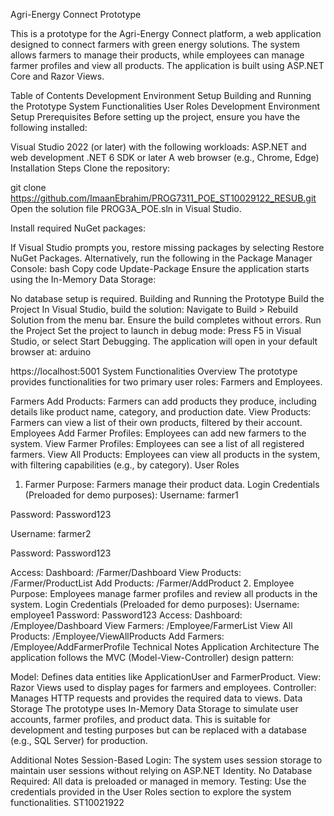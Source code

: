 Agri-Energy Connect Prototype

This is a prototype for the Agri-Energy Connect platform, a web application designed to connect farmers with green energy solutions. The system allows farmers to manage their products, while employees can manage farmer profiles and view all products. The application is built using ASP.NET Core and Razor Views.

Table of Contents
Development Environment Setup
Building and Running the Prototype
System Functionalities
User Roles
Development Environment Setup
Prerequisites
Before setting up the project, ensure you have the following installed:

Visual Studio 2022 (or later) with the following workloads:
ASP.NET and web development
.NET 6 SDK or later
A web browser (e.g., Chrome, Edge)
Installation Steps
Clone the repository:


git clone https://github.com/ImaanEbrahim/PROG7311_POE_ST10029122_RESUB.git
Open the solution file PROG3A_POE.sln in Visual Studio.

Install required NuGet packages:

If Visual Studio prompts you, restore missing packages by selecting Restore NuGet Packages.
Alternatively, run the following in the Package Manager Console:
bash
Copy code
Update-Package
Ensure the application starts using the In-Memory Data Storage:

No database setup is required.
Building and Running the Prototype
Build the Project
In Visual Studio, build the solution:
Navigate to Build > Rebuild Solution from the menu bar.
Ensure the build completes without errors.
Run the Project
Set the project to launch in debug mode:
Press F5 in Visual Studio, or select Start Debugging.
The application will open in your default browser at:
arduino

https://localhost:5001
System Functionalities
Overview
The prototype provides functionalities for two primary user roles: Farmers and Employees.

Farmers
Add Products: Farmers can add products they produce, including details like product name, category, and production date.
View Products: Farmers can view a list of their own products, filtered by their account.
Employees
Add Farmer Profiles: Employees can add new farmers to the system.
View Farmer Profiles: Employees can see a list of all registered farmers.
View All Products: Employees can view all products in the system, with filtering capabilities (e.g., by category).
User Roles
1. Farmer
Purpose: Farmers manage their product data.
Login Credentials (Preloaded for demo purposes):
Username: farmer1

Password: Password123

Username: farmer2

Password: Password123

Access:
Dashboard: /Farmer/Dashboard
View Products: /Farmer/ProductList
Add Products: /Farmer/AddProduct
2. Employee
Purpose: Employees manage farmer profiles and review all products in the system.
Login Credentials (Preloaded for demo purposes):
Username: employee1
Password: Password123
Access:
Dashboard: /Employee/Dashboard
View Farmers: /Employee/FarmerList
View All Products: /Employee/ViewAllProducts
Add Farmers: /Employee/AddFarmerProfile
Technical Notes
Application Architecture
The application follows the MVC (Model-View-Controller) design pattern:

Model: Defines data entities like ApplicationUser and FarmerProduct.
View: Razor Views used to display pages for farmers and employees.
Controller: Manages HTTP requests and provides the required data to views.
Data Storage
The prototype uses In-Memory Data Storage to simulate user accounts, farmer profiles, and product data. This is suitable for development and testing purposes but can be replaced with a database (e.g., SQL Server) for production.

Additional Notes
Session-Based Login: The system uses session storage to maintain user sessions without relying on ASP.NET Identity.
No Database Required: All data is preloaded or managed in memory.
Testing: Use the credentials provided in the User Roles section to explore the system functionalities.
ST10021922
